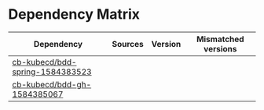 # Dependency Matrix

Dependency | Sources | Version | Mismatched versions
---------- | ------- | ------- | -------------------
[cb-kubecd/bdd-spring-1584383523](https://github.com/cb-kubecd/bdd-spring-1584383523.git) |  | []() | 
[cb-kubecd/bdd-gh-1584385067](https://github.com/cb-kubecd/bdd-gh-1584385067.git) |  | []() | 
